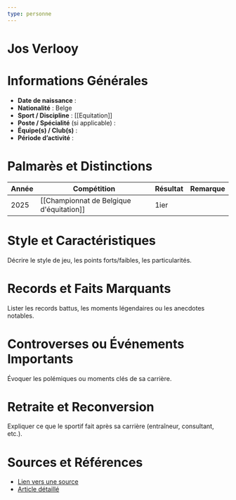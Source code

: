 ```yaml
---
type: personne
---
```


# Jos Verlooy

# Informations Générales
- **Date de naissance** :  
- **Nationalité** :  Belge
- **Sport / Discipline** :  [[Equitation]] 
- **Poste / Spécialité** (si applicable) :  
- **Équipe(s) / Club(s)** :  
- **Période d’activité** :  

# Palmarès et Distinctions
| Année | Compétition                              | Résultat | Remarque |
| ----- | ---------------------------------------- | -------- | -------- |
| 2025  | [[Championnat de Belgique d'équitation]] | 1ier     |          |

# Style et Caractéristiques
Décrire le style de jeu, les points forts/faibles, les particularités.

# Records et Faits Marquants
Lister les records battus, les moments légendaires ou les anecdotes notables.

# Controverses ou Événements Importants
Évoquer les polémiques ou moments clés de sa carrière.

# Retraite et Reconversion
Expliquer ce que le sportif fait après sa carrière (entraîneur, consultant, etc.).

# Sources et Références
- [Lien vers une source](#)
- [Article détaillé](#)
